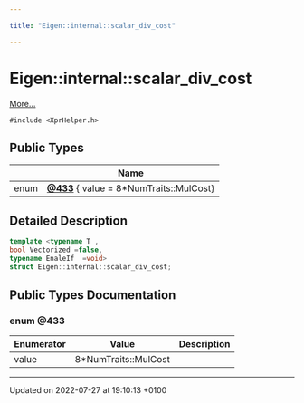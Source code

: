 ```yaml
---

title: "Eigen::internal::scalar_div_cost"

---
```


# Eigen::internal::scalar_div_cost



 [More...](#detailed-description)


`#include <XprHelper.h>`

## Public Types

|                | Name           |
| -------------- | -------------- |
| enum| **[@433](http://example.org/classes/structeigen_1_1internal_1_1scalar__div__cost/#enum-@433)** { value = 8*NumTraits<T>::MulCost} |

## Detailed Description

```cpp
template <typename T ,
bool Vectorized =false,
typename EnaleIf  =void>
struct Eigen::internal::scalar_div_cost;
```

## Public Types Documentation

### enum @433

| Enumerator | Value | Description |
| ---------- | ----- | ----------- |
| value | 8*NumTraits<T>::MulCost|   |




-------------------------------

Updated on 2022-07-27 at 19:10:13 +0100